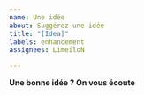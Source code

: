 ```yaml
---
name: Une idée
about: Suggérez une idée
title: "[Idea]"
labels: enhancement
assignees: LimeiloN

---
```


**Une bonne idée ? On vous écoute**
